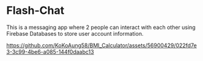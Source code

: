 # Flash-Chat

This is a messaging app where 2 people can interact with each other using Firebase Databases to store user account information.

https://github.com/KoKoAung58/BMI_Calculator/assets/56900429/022fd7e3-3c99-4be6-a085-144f0daabc13
